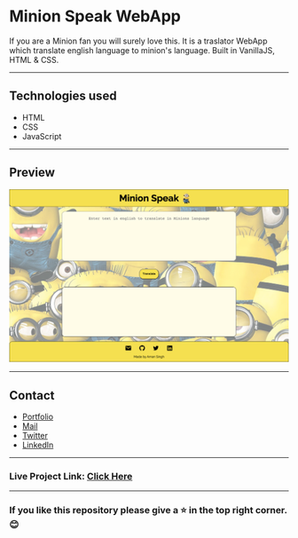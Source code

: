 # Minion Speak WebApp
If you are a Minion fan you will surely love this. It is a traslator WebApp which translate english language to minion's language. Built in VanillaJS, HTML & CSS.

---
## Technologies used
- HTML
- CSS
- JavaScript

---
## Preview
![Minion-speak](images/speak-minion-lang.png "Minion-speak")

---

## Contact

- [Portfolio](https://amansingh.netlify.app "Aman's Portfolio")
- <a href="mailto: reachout.amansingh@gmail.com">Mail</a>
- [Twitter](https://twitter.com/aman11s "Aman's Twitter")
- [LinkedIn](https://linkedin.com/in/aman11s "Aman's LinkedIn")

---
### Live Project Link: [Click Here](https://speak-minion-lang.netlify.app "Minion Translator")

---

### If you like this repository please give a ⭐ in the top right corner. 😊

